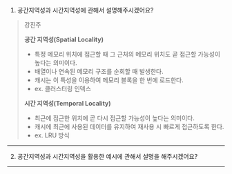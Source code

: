 1. 공간지역성과 시간지역성에 관해서 설명해주시겠어요?
> 강진주
>
> **공간 지역성(Spatial Locality)**
>    - 특정 메모리 위치에 접근할 때 그 근처의 메모리 위치도 곧 접근할 가능성이 높다는 의미이다.
>    - 배열이나 연속된 메모리 구조를 순회할 때 발생한다.
>    - 캐시는 이 특성을 이용하여 메모리 블록을 한 번에 로드한다.
>    - ex. 클러스터링 인덱스
> 
> **시간 지역성(Temporal Locality)**
>   - 최근에 접근한 위치에 곧 다시 접근할 가능성이 높다는 의미이다.
>   - 캐시에 최근에 사용된 데이터를 유지하여 재사용 시 빠르게 접근하도록 한다.
>   - ex. LRU 방식

---
2. 공간지역성과 시간지역성을 활용한 예시에 관해서 설명을 해주시겠어요?

---
